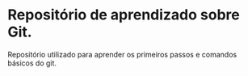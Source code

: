# Repositório de aprendizado sobre Git.
Repositório utilizado para aprender os primeiros passos e comandos básicos do git.
